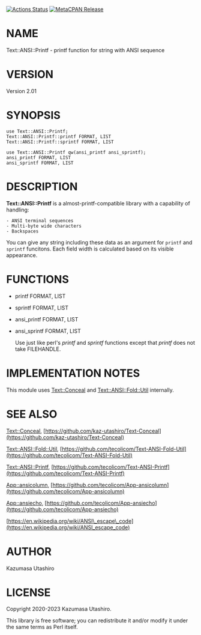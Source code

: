 [![Actions Status](https://github.com/tecolicom/Text-ANSI-Printf/workflows/test/badge.svg)](https://github.com/tecolicom/Text-ANSI-Printf/actions) [![MetaCPAN Release](https://badge.fury.io/pl/Text-ANSI-Printf.svg)](https://metacpan.org/release/Text-ANSI-Printf)
# NAME

Text::ANSI::Printf - printf function for string with ANSI sequence

# VERSION

Version 2.01

# SYNOPSIS

    use Text::ANSI::Printf;
    Text::ANSI::Printf::printf FORMAT, LIST
    Text::ANSI::Printf::sprintf FORMAT, LIST

    use Text::ANSI::Printf qw(ansi_printf ansi_sprintf);
    ansi_printf FORMAT, LIST
    ansi_sprintf FORMAT, LIST

# DESCRIPTION

**Text::ANSI::Printf** is a almost-printf-compatible library with a
capability of handling:

    - ANSI terminal sequences
    - Multi-byte wide characters
    - Backspaces

You can give any string including these data as an argument for
`printf` and `sprintf` funcitons.  Each field width is calculated
based on its visible appearance.

# FUNCTIONS

- printf FORMAT, LIST
- sprintf FORMAT, LIST
- ansi\_printf FORMAT, LIST
- ansi\_sprintf FORMAT, LIST

    Use just like perl's _printf_ and _sprintf_ functions
    except that _printf_ does not take FILEHANDLE.

# IMPLEMENTATION NOTES

This module uses [Text::Conceal](https://metacpan.org/pod/Text%3A%3AConceal) and [Text::ANSI::Fold::Util](https://metacpan.org/pod/Text%3A%3AANSI%3A%3AFold%3A%3AUtil)
internally.

# SEE ALSO

[Text::Conceal](https://metacpan.org/pod/Text%3A%3AConceal),
[https://github.com/kaz-utashiro/Text-Conceal](https://github.com/kaz-utashiro/Text-Conceal)

[Text::ANSI::Fold::Util](https://metacpan.org/pod/Text%3A%3AANSI%3A%3AFold%3A%3AUtil),
[https://github.com/tecolicom/Text-ANSI-Fold-Util](https://github.com/tecolicom/Text-ANSI-Fold-Util)

[Text::ANSI::Printf](https://metacpan.org/pod/Text%3A%3AANSI%3A%3APrintf),
[https://github.com/tecolicom/Text-ANSI-Printf](https://github.com/tecolicom/Text-ANSI-Printf)

[App::ansicolumn](https://metacpan.org/pod/App%3A%3Aansicolumn),
[https://github.com/tecolicom/App-ansicolumn](https://github.com/tecolicom/App-ansicolumn)

[App::ansiecho](https://metacpan.org/pod/App%3A%3Aansiecho),
[https://github.com/tecolicom/App-ansiecho](https://github.com/tecolicom/App-ansiecho)

[https://en.wikipedia.org/wiki/ANSI\_escape\_code](https://en.wikipedia.org/wiki/ANSI_escape_code)

# AUTHOR

Kazumasa Utashiro

# LICENSE

Copyright 2020-2023 Kazumasa Utashiro.

This library is free software; you can redistribute it and/or modify
it under the same terms as Perl itself.
